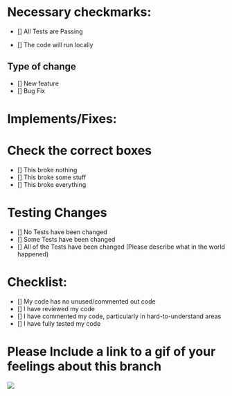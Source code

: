 
# Necessary checkmarks:
- [] All Tests are Passing

- [] The code will run locally

## Type of change
- [] New feature
- [] Bug Fix

# Implements/Fixes:
[//]: # (Please describe what your code does, how it does it and why it was needed )


# Check the correct boxes

- [] This broke nothing
- [] This broke some stuff
- [] This broke everything

# Testing Changes
- [] No Tests have been changed
- [] Some Tests have been changed
- [] All of the Tests have been changed (Please describe what in the world happened)

# Checklist:

- [] My code has no unused/commented out code
- [] I have reviewed my code
- [] I have commented my code, particularly in hard-to-understand areas
- [] I have fully tested my code

# Please Include a link to a gif of your feelings about this branch
![]( insert_link_here )
